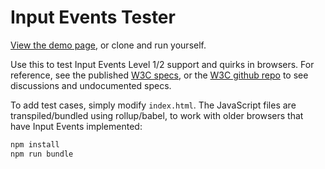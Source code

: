 # Input Events Tester
[View the demo page](https://azmisov.github.io/Input-Events-Tester/), or clone and run yourself.

Use this to test Input Events Level 1/2 support and quirks in browsers.
For reference, see the published [W3C specs](https://www.w3.org/TR/input-events-2/), or the [W3C github repo](https://github.com/w3c/input-events/) to see discussions and undocumented specs.

To add test cases, simply modify `index.html`. The JavaScript files are transpiled/bundled using rollup/babel, to work with older browsers that have Input Events implemented:

```sh
npm install
npm run bundle
```

